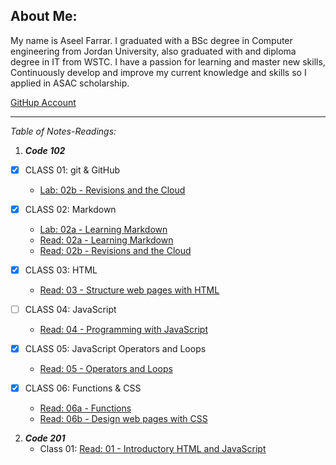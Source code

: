 
## About Me:
My name is Aseel Farrar. I graduated with a BSc degree in Computer engineering from Jordan University, also graduated with and diploma degree in IT from WSTC. I have a passion for learning and master new skills, Continuously develop and improve my current knowledge and skills so I applied in ASAC scholarship.

[GitHup Account](https://github.com/aseel-farrar)

***

*Table of Notes-Readings:*

1. ***Code 102***
- [x] CLASS 01: git & GitHub
    * [Lab: 02b - Revisions and the Cloud](Lab-02b-Revisions-and-the-Cloud.md)

- [x] CLASS 02: Markdown
    * [Lab: 02a - Learning Markdown](Lab-02a-Learning-Markdown.md)
    * [Read: 02a - Learning Markdown](Read-02a-Learning-Markdown.md)
    * [Read: 02b - Revisions and the Cloud](Read-02b-Revisions-and-the-Cloud.md)
- [x] CLASS 03: HTML
    * [Read: 03 - Structure web pages with HTML](Read-03-Structure-web-pages-with-HTML.md)
- [ ] CLASS 04: JavaScript
    * [Read: 04 - Programming with JavaScript](Read-04-Programming-with-JavaScript.md)

- [x] CLASS 05: JavaScript Operators and Loops
    * [Read: 05 - Operators and Loops](Read-05-Operators-and-Loops.md)

- [x] CLASS 06: Functions & CSS
    * [Read: 06a - Functions](Read-06a-Functions.md)
    * [Read: 06b - Design web pages with CSS](Read-06b-Design-web-pages-with-CSS.md)
    
2. ***Code 201***
    * Class 01: [Read: 01 - Introductory HTML and JavaScript](class-01.md)